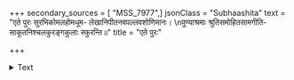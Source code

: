 +++
secondary_sources = [ "MSS_7977",]
jsonClass = "Subhaashita"
text = "एते पुरः सुरभिकोमलहोमधूम- लेखानिपीतनवपल्लवशोणिमानः।  \nपुण्याश्रमाः श्रुतिसमोहितसामगीति- साकूतनिश्चलकुरङ्गकुलाः स्फुरन्ति॥"
title = "एते पुरः"

+++

<details><summary>Text</summary>

एते पुरः सुरभिकोमलहोमधूम- लेखानिपीतनवपल्लवशोणिमानः।  
पुण्याश्रमाः श्रुतिसमोहितसामगीति- साकूतनिश्चलकुरङ्गकुलाः स्फुरन्ति॥
</details>
